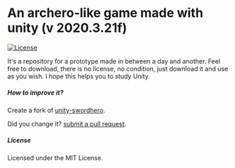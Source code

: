 # An archero-like game made with unity (v 2020.3.21f) #

[![License](http://img.shields.io/:license-MIT-blue.svg)](https://raw.githubusercontent.com/joaokucera/unity-swordhero/master/LICENSE)

It's a repository for a prototype made in between a day and another. Feel free to download, there is no license, no condition, just download it and use as you wish. I hope this helps you to study Unity.

##### How to improve it?

Create a fork of [unity-swordhero](https://github.com/joaokucera/unity-swordhero/fork). 

Did you change it? [submit a pull request](https://github.com/joaokucera/unity-swordhero/pull/new/master).

##### License

Licensed under the MIT License.
